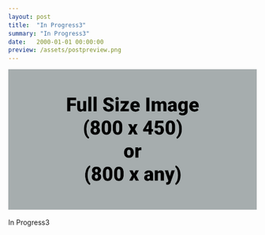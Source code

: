 ```yaml
---
layout: post
title:  "In Progress3"
summary: "In Progress3"
date:   2000-01-01 00:00:00
preview: /assets/postpreview.png
---
```


![Picture 1](/assets/fullsize.png)

In Progress3